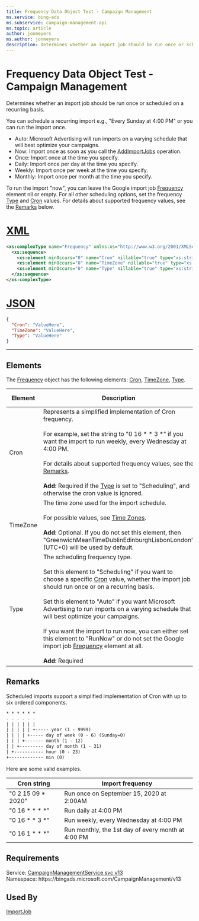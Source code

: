 ```yaml
---
title: Frequency Data Object Test - Campaign Management
ms.service: bing-ads
ms.subservice: campaign-management-api
ms.topic: article
author: jonmeyers
ms.author: jonmeyers
description: Determines whether an import job should be run once or scheduled on a recurring basis.(test)
---
```

# Frequency Data Object Test - Campaign Management
Determines whether an import job should be run once or scheduled on a recurring basis.  

You can schedule a recurring import e.g., "Every Sunday at 4:00 PM" or you can run the import once.  

- Auto: Microsoft Advertising will run imports on a varying schedule that will best optimize your campaigns.  
- Now: Import once as soon as you call the [AddImportJobs](addimportjobs.md) operation.  
- Once: Import once at the time you specify.
- Daily: Import once per day at the time you specify.
- Weekly: Import once per week at the time you specify.
- Monthly: Import once per month at the time you specify.

To run the import "now", you can leave the Google import job [Frequency](googleimportjob.md#frequency) element nil or empty. For all other scheduling options, set the frequency [Type](#type) and [Cron](#cron) values. For details about supported frequency values, see the [Remarks](#remarks) below. 

# [XML](#tab/xml)

```xml
<xs:complexType name="Frequency" xmlns:xs="http://www.w3.org/2001/XMLSchema">
  <xs:sequence>
    <xs:element minOccurs="0" name="Cron" nillable="true" type="xs:string" />
    <xs:element minOccurs="0" name="TimeZone" nillable="true" type="xs:string" />
    <xs:element minOccurs="0" name="Type" nillable="true" type="xs:string" />
  </xs:sequence>
</xs:complexType>
```

# [JSON](#tab/json)

```json
{
  "Cron": "ValueHere",
  "TimeZone": "ValueHere",
  "Type": "ValueHere"
}
```

-----

## <a name="elements"></a>Elements

The [Frequency](frequency.md) object has the following elements: [Cron](#cron), [TimeZone](#timezone), [Type](#type).

|Element|Description|Data Type|
|-----------|---------------|-------------|
|<a name="cron"></a>Cron|Represents a simplified implementation of Cron frequency.<br/><br/>For example, set the string to "0 16 * * 3 *" if you want the import to run weekly, every Wednesday at 4:00 PM.<br/><br/>For details about supported frequency values, see the [Remarks](#remarks).<br/><br/>**Add:** Required if the [Type](#type) is set to "Scheduling", and otherwise the cron value is ignored.|**string**|
|<a name="timezone"></a>TimeZone|The time zone used for the import schedule.<br/><br/>For possible values, see [Time Zones](../guides/time-zones.md).<br/><br/>**Add:** Optional. If you do not set this element, then "GreenwichMeanTimeDublinEdinburghLisbonLondon" (UTC+0) will be used by default.|**string**|
|<a name="type"></a>Type|The scheduling frequency type.<br/><br/>Set this element to "Scheduling" if you want to choose a specific [Cron](#cron) value, whether the import job should run once or on a recurring basis.<br/><br/>Set this element to "Auto" if you want Microsoft Advertising to run imports on a varying schedule that will best optimize your campaigns.<br/><br/>If you want the import to run now, you can either set this element to "RunNow" or do not set the Google import job [Frequency](googleimportjob.md#frequency) element at all.<br/><br/>**Add:** Required|**string**|

## <a name="remarks"></a>Remarks
Scheduled imports support a simplified implementation of Cron with up to six ordered components. 

```txt
* * * * * *
- - - - - -
| | | | | | 
| | | | | +----- year (1 - 9999) 
| | | | +----- day of week (0 - 6) (Sunday=0)
| | | +------- month (1 - 12)
| | +--------- day of month (1 - 31)
| +----------- hour (0 - 23)
+------------- min (0)
```

Here are some valid examples.

|Cron string|Import frequency|
|-----|-----|
|"0 2 15 09 * 2020"|Run once on September 15, 2020 at 2:00AM|
|"0 16 * * * *"|Run daily at 4:00 PM|
|"0 16 * * 3 *"|Run weekly, every Wednesday at 4:00 PM|
|"0 16 1 * * *"|Run monthly, the 1st day of every month at 4:00 PM|

## Requirements
Service: [CampaignManagementService.svc v13](https://campaign.api.bingads.microsoft.com/Api/Advertiser/CampaignManagement/v13/CampaignManagementService.svc)  
Namespace: https\://bingads.microsoft.com/CampaignManagement/v13  

## Used By
[ImportJob](importjob.md)  

